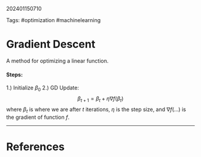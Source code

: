 202401150710

Tags: #optimization #machinelearning 

# Gradient Descent
A method for optimizing a linear function.

#### Steps:
1.) Initialize $\beta_0$
2.) GD Update:
$$
\beta_{t+1} = \beta_t + \eta \nabla f(\beta_t)
$$
where $\beta_t$ is where we are after $t$ iterations, $\eta$ is the step size, and $\nabla f(...)$ is the gradient of function $f$.

---
# References
